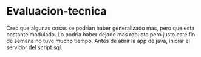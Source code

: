 # Evaluacion-tecnica
Creo que algunas cosas se podrian haber generalizado mas, pero que esta bastante modulado.
Lo podria haber dejado mas robusto pero justo este fin de semana no tuve mucho tiempo.
Antes de abrir la app de java, iniciar el servidor del script.sql.
